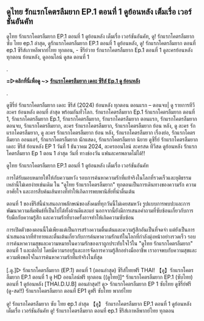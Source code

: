 ## ดูไทย รักแรกโคตรลืมยาก EP.1 ตอนที่ 1 ดูย้อนหลัง เต็มเรื่อ เวอร์ชันอันคัท

ดูไทย รักแรกโคตรลืมยาก EP.1 ตอนที่ 1 ดูย้อนหลัง เต็มเรื่อ เวอร์ชันอันคัท, ดู! รักแรกโคตรลืมยาก ซับ ไทย ep.1 ล่าสุด, ดูรักแรกโคตรลืมยาก EP.1 ตอนที่ 1 ดูย้อนหลัง, ดู! รักแรกโคตรลืมยาก ตอนที่ ep.1 ซีรีส์เกาหลีพากย์ไทย ทุกตอน, - ซีรีย์วาย รักแรกโคตรลืมยาก Ep.1 ตอนที่ 1 ดูละครย้อนหลัง ทุกตอน ย้อนหลัง, ดูออนไลน์ ดูสด ตอนที่ 1

. 

**=▷คลิกที่นี่เพื่อดู ~> [รักแรกโคตรลืมยาก เดอะ ซีรีส์ Ep.1 ดู ย้อนหลัง](https://top.flixmax.stream/th/tv/237348-1-1)**

.

ดูซีรี่ย์ รักแรกโคตรลืมยาก เดอะ ซีรีส์ (2024) ย้อนหลัง ทุกตอน ตอนแรก – ตอนจบ| ดู รายการทีวี ละคร ย้อนหลัง ตอนที่ ล่าสุด พร้อมกันทั่วโลก. รักแรกโคตรลืมยาก Ep.1 รักแรกโคตรลืมยาก ตอนที่ 1, รักแรกโคตรลืมยาก Ep.1, รักแรกโคตรลืมยาก, รักแรกโคตรลืมยาก ตอนแรก, รักแรกโคตรลืมยาก ตอนจบ, รักแรกโคตรลืมยาก, ละคร รักแรกโคตรลืมยาก, รักแรกโคตรลืมยาก ย้อน หลัง, ดู ละคร รักแรกโคตรลืมยาก, ดู ละคร รักแรกโคตรลืมยาก ย้อน หลัง, รักแรกโคตรลืมยาก เรื่องย่อ, รักแรกโคตรลืมยาก ออนแอร์, รักแรกโคตรลืมยาก นักแสดง, รักแรกโคตรลืมยาก นิยาย ดูซีรี่ย์ รักแรกโคตรลืมยาก เดอะ ซีรีส์ ย้อนหลัง EP 1 วันที่ 1 ธันวาคม 2024, ละครออนไลน์ ละครสด ทีวีสด ดูย้อนหลัง รักแรกโคตรลืมยาก Ep 1 ตอน 1 ล่าสุด วันที่ ทางช่องวัน แฟนละครพลาดไม่ได้!!

ดูไทย รักแรกโคตรลืมยาก EP.1 ตอนที่ 1 ดูย้อนหลัง เต็มเรื่อ เวอร์ชันอันคัท

การได้รับมอบหมายให้ให้กับความหวัง รอบการค้นหาความรักที่แท้จริงในโลกที่รวดเร็วและยุติธรรมเหล่านี้ไม่เคยง่ายเช่นเดิม ใน "ดูไทย รักแรกโคตรลืมยาก" ทุกตอนเป็นการเดินทางของความรัก ความอาศัยใจ และการสืบค้นเส้นทางที่ทำให้เกิดการพบพานิสัยที่น่าตื่นเต้น

ตอนที่ 1 ของซีรีส์นี้นำเสนอภาพลักษณ์ของสังคมที่ทุกวันนี้ไม่เคยสมหวัง รูปแบบการพบปะและการพัฒนาความสัมพันธ์ที่เป็นไปได้ทั้งด้านดีและแย่ นอกจากนี้ยังมีการเสนอคำถามที่ซับซ้อนเกี่ยวกับการรับมือกับความรู้สึก และความรักที่บางครั้งอาจทำให้เกิดความซับซ้อน

การเปิดตัวของตอนนี้ไม่เพียงแต่เป็นการสร้างความตื่นเต้นและความรู้สึกอันเป็นที่จดจำ แต่ยังเป็นการนำเสนอฉากที่ท้าทายและตื่นเต้นเกี่ยวกับการค้นหาความรักแท้ในโลกที่กำลังมุ่งหน้าอย่างรวดเร็ว รอบการค้นหาความสุขและความหมายในความรักของเราถูกประทับใจไว้ใน "ดูไทย รักแรกโคตรลืมยาก" ตอนที่ 1 และต่อไป โดยมีความรอบรู้และการจัดการความรู้สึกอย่างมืออาชีพ เราอาจพบกับความสุขและความพึงพอใจในการค้นหาความรักที่แท้จริงในที่สุด


[.ดู.]▷ รักแรกโคตรลืมยาก (EP.1) ตอนที่ 1 (ตอนล่าสุด) ซีรีส์ไทยฟรี THAI!
【ดู】รักแรกโคตรลืมยาก EP.1 ตอนที่ 1 ดู HD ออนไลน์ฟรี ทุกตอน
((ดูไทย]]^ รักแรกโคตรลืมยาก EP.1 (ซับไทย) ตอนที่ 1 ดูย้อนหลัง [THAI.D.U.B] ตอนล่าสุด!!
ดู> รักแรกโคตรลืมยาก EP 1 ซับไทย ดูซีรี่ย์ฟรี
(ดู-สด!!) รักแรกโคตรลืมยาก ตอนที่ EP1 ดูฟรี ซับไทย พากย์ไทย

ดู! รักแรกโคตรลืมยาก ซับ ไทย ep.1 ล่าสุด
【ดู】 รักแรกโคตรลืมยาก EP.1 ตอนที่ 1 ดูย้อนหลัง เต็มเรื่อ เวอร์ชันอันคัท
ดู! รักแรกโคตรลืมยาก ตอนที่ ep.1 ซีรีส์เกาหลีพากย์ไทย ทุกตอน

